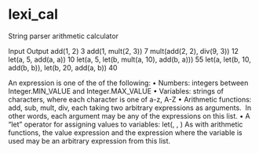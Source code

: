 # lexi_cal
String parser arithmetic calculator

Input       Output
add(1, 2)     3
add(1, mult(2, 3))        7
mult(add(2, 2), div(9, 3))        12
let(a, 5, add(a, a))        10
let(a, 5, let(b, mult(a, 10), add(b, a)))       55
let(a, let(b, 10, add(b, b)), let(b, 20, add(a, b))       40

An expression is one of the of the following:
•	Numbers: integers between Integer.MIN_VALUE and Integer.MAX_VALUE
•	Variables: strings of characters, where each character is one of a-z, A-Z
•	Arithmetic functions: add, sub, mult, div, each taking two arbitrary expressions as arguments.  In other words, each argument may be any of the expressions on this list.
•	A “let” operator for assigning values to variables:
	let(<variable name>, <value expression>, <expression where variable is used>)
As with arithmetic functions, the value expression and the expression where the variable is used may be an arbitrary expression from this list. 

